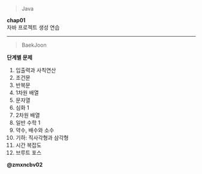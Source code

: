 >Java

**chap01** <br>
자바 프로젝트 생성 연습

<hr>

>BaekJoon

**단계별 문제**
1. 입출력과 사칙연산
2. 조건문
3. 반복문
4. 1차원 배열
5. 문자열
6. 심화 1
7. 2차원 배열
8. 일반 수학 1
9. 약수, 배수와 소수
10. 기하: 직사각형과 삼각형
11. 시간 복잡도
12. 브루트 포스

__@zmxncbv02__
